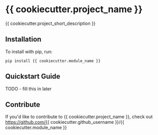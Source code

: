{{ cookiecutter.project_name }}
======

{{ cookiecutter.project_short_description }}

Installation
------------

To install with pip, run:

    pip install {{ cookiecutter.module_name }}

Quickstart Guide
----------------

TODO - fill this in later

Contribute
----------

If you'd like to contribute to {{ cookiecutter.project_name }}, check out https://github.com/{{ cookiecutter.github_username }}/{{ cookiecutter.module_name }}